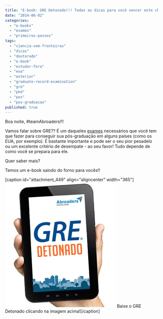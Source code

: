 ```yaml
---
title: "E-book: GRE Detonado!!! Todas as dicas para você vencer este chefão!"
date: "2014-06-02"
categories: 
  - "e-books"
  - "exames"
  - "primeiros-passos"
tags: 
  - "ciencia-sem-fronteiras"
  - "dicas"
  - "doutorado"
  - "e-book"
  - "estudar-fora"
  - "eua"
  - "exterior"
  - "graduate-record-examination"
  - "gre"
  - "phd"
  - "pos"
  - "pos-graduacao"
published: true
---
```


Boa noite, #teamAbroaders!!!

Vamos falar sobre GRE?? É um daqueles [exames](http://www.abroaders.com.br/principais-exames/ "Os principais exames exigidos para a sua pós-graduação no exterior") necessários que você tem que fazer para conseguir sua pós-graduação em alguns países (como os EUA, por exemplo). É bastante importante e pode ser o seu pior pesadelo ou um excelente critério de desempate - ao seu favor! Tudo depende de como você se prepara para ele.

Quer saber mais?

Temos um e-book saindo do forno para vocês!!

\[caption id="attachment\_449" align="aligncenter" width="365"\][![Baixe o GRE Detonado clicando na imagem acima!](/images/gre.jpg)](http://www.abroaders.com.br/wp-content/uploads/2018/01/GRE-Detonado.pdf) Baixe o GRE Detonado clicando na imagem acima!\[/caption\]
